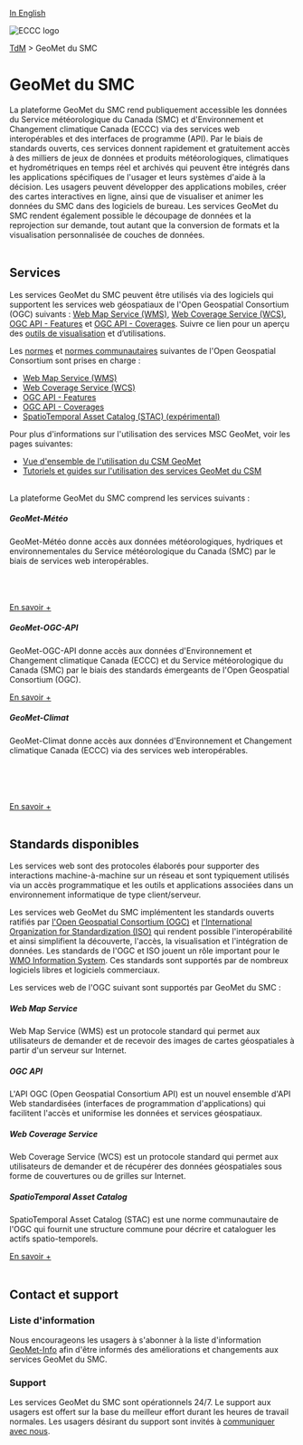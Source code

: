 [In English](readme_en.md)

![ECCC logo](../img_eccc-logo.png)

[TdM](../readme_fr.md) > GeoMet du SMC


# GeoMet du SMC

La plateforme GeoMet du SMC rend publiquement accessible les données du Service météorologique du Canada (SMC) et d'Environnement et Changement climatique Canada (ECCC) via des services web interopérables et des interfaces de programme (API). Par le biais de standards ouverts, ces services donnent rapidement et gratuitement accès à des milliers de jeux de données et produits météorologiques, climatiques et hydrométriques en temps réel et archivés qui peuvent être intégrés dans les applications spécifiques de l'usager et leurs systèmes d'aide à la décision. Les usagers peuvent développer des applications mobiles, créer des cartes interactives en ligne, ainsi que de visualiser et animer les données du SMC dans des logiciels de bureau. Les services GeoMet du SMC rendent également possible le découpage de données et la reprojection sur demande, tout autant que la conversion de formats et la visualisation personnalisée de couches de données.
</br></br>

## Services

Les services GeoMet du SMC peuvent être utilisés via des logiciels qui supportent les services web géospatiaux de l'Open Geospatial Consortium (OGC) suivants : [Web Map Service (WMS)](https://www.opengeospatial.org/standards/wms), [Web Coverage Service (WCS)](https://www.opengeospatial.org/standards/wcs), [OGC API - Features](https://ogcapi.ogc.org/features/) et [OGC API - Coverages](https://ogcapi.ogc.org/coverages/). Suivre ce lien pour un aperçu des [outils de visualisation](https://eccc-msc.github.io/open-data/usage/readme_fr/) et d’utilisations.

Les [normes](https://www.ogc.org/standards) et [normes communautaires](https://www.ogc.org/standards/community/) suivantes de l'Open Geospatial Consortium sont prises en charge :

*   [Web Map Service (WMS)](https://www.opengeospatial.org/standards/wms)
*   [Web Coverage Service (WCS)](https://www.opengeospatial.org/standards/wcs)
*   [OGC API - Features](https://ogcapi.ogc.org/features/)
*   [OGC API - Coverages](https://ogcapi.ogc.org/coverages/)
*   [SpatioTemporal Asset Catalog (STAC) (expérimental)](https://stacspec.org/en)

Pour plus d'informations sur l'utilisation des services MSC GeoMet, voir les pages suivantes:

*    [Vue d'ensemble de l'utilisation du CSM GeoMet](https://eccc-msc.github.io/open-data/usage/readme_fr/)
*    [Tutoriels et guides sur l'utilisation des services GeoMet du CSM](/usage/tutorials_fr/)
</br></br>

La plateforme GeoMet du SMC comprend les services suivants :
<div class="card-deck">
  <div class="card text-black mb-3 text-center">
    <div class="card-header bg-light"><h5>GeoMet-Météo</h5></div>
    <div class="card-body">
      <p class="card-text">GeoMet-Météo donne accès aux données météorologiques, hydriques et environnementales du Service météorologique du Canada (SMC) par le biais de services web interopérables.</p></br></br></br><a href="https://geo.weather.gc.ca/geomet/?lang=en&service=WMS&version=1.3.0&request=GetCapabilities" class="btn btn-primary">En savoir +</a>
    </div>
  </div>
  <div class="card mb-3 text-center">
    <div class="card-header bg-light"><h5>GeoMet-OGC-API</h5></div>
    <div class="card-body">
      <p class="card-text">
      GeoMet-OGC-API donne accès aux données d'Environnement et Changement climatique Canada (ECCC) et du Service météorologique du Canada (SMC) par le biais des standards émergeants de l'Open Geospatial Consortium (OGC).</p><a href="https://api.weather.gc.ca/" class="btn btn-primary">En savoir +</a>
    </div>
  </div>
   <div class="card mb-3 text-center">
    <div class="card-header bg-light"><h5>GeoMet-Climat</h5></div>
    <div class="card-body">
      <p class="card-text">
      GeoMet-Climat donne accès aux données d'Environnement et Changement climatique Canada (ECCC) via des services web interopérables.</p></br></br></br></br><a href="https://geo.weather.gc.ca/geomet-climate?service=WMS&version=1.3.0&request=GetCapabilities" class="btn btn-primary">En savoir +</a>
    </div>
  </div>
</div>
<br/>

## Standards disponibles

Les services web sont des protocoles élaborés pour supporter des interactions machine-à-machine sur un réseau et sont typiquement utilisés via un accès programmatique et les outils et applications associées dans un environnement informatique de type client/serveur.

Les services web GeoMet du SMC implémentent les standards ouverts ratifiés par [l'Open Geospatial Consortium (OGC)](https://www.opengeospatial.org/) et [l'International Organization for Standardization (ISO)](https://www.isotc211.org/) qui rendent possible l'interopérabilité et ainsi simplifient la découverte, l'accès, la visualisation et l'intégration de données. Les standards de l'OGC et ISO jouent un rôle important pour le [WMO Information System](https://public.wmo.int/fr). Ces standards sont supportés par de nombreux logiciels libres et logiciels commerciaux.

Les services web de l'OGC suivant sont supportés par GeoMet du SMC :

<div class="card-deck">
  <div class="card text-black mb-3 text-center">
    <div class="card-header bg-light"><h5>Web Map Service</h5></div>
    <div class="card-body">
      <p class="card-text">
        Web Map Service (WMS) est un protocole standard qui permet aux utilisateurs de demander et de recevoir des images de cartes géospatiales à partir d'un serveur sur Internet.</p>
    </div>
  </div>
  <div class="card mb-3 text-center">
    <div class="card-header bg-light"><h5>OGC API</h5></div>
    <div class="card-body">
      <p class="card-text">
      L'API OGC (Open Geospatial Consortium API) est un nouvel ensemble d'API Web standardisées (interfaces de programmation d'applications) qui facilitent l'accès et uniformise les données et services géospatiaux.</p>
    </div>
  </div>
</div>

<div class="card-deck">
  <div class="card mb-3 text-center">
    <div class="card-header bg-light"><h5>Web Coverage Service</h5></div>
    <div class="card-body">
      <p class="card-text">
      Web Coverage Service (WCS) est un protocole standard qui permet aux utilisateurs de demander et de récupérer des données géospatiales sous forme de couvertures ou de grilles sur Internet.</p>
    </div>
  </div>
  <div class="card mb-3 text-center">
    <div class="card-header bg-light"><h5>SpatioTemporal Asset Catalog</h5></div>
    <div class="card-body">
      <p class="card-text">
      SpatioTemporal Asset Catalog (STAC) est une norme communautaire de l'OGC qui fournit une structure commune pour décrire et cataloguer les actifs spatio-temporels.</p>
      <a href="../stac_fr" class="btn btn-primary">En savoir +</a>
    </div>
  </div>
</div>

</br>

## Contact et support

### <span class="badge badge-light">Liste d'information</span>

Nous encourageons les usagers à s'abonner à la liste d'information [GeoMet-Info](https://lists.ec.gc.ca/cgi-bin/mailman/listinfo/geomet-info) afin d'être informés des améliorations et changements aux services GeoMet du SMC.


### <span class="badge badge-light">Support</span>

Les services GeoMet du SMC sont opérationnels 24/7. Le support aux usagers est offert sur la base du meilleur effort durant les heures de travail normales. Les usagers désirant du support sont invités à [communiquer avec nous](https://meteo.gc.ca/mainmenu/contact_us_f.html).
</br></br></br>




